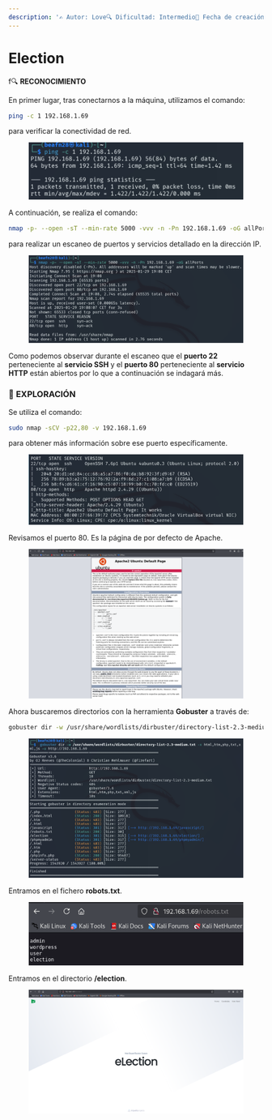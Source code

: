 ```yaml
---
description: '✍️ Autor: Love🔍 Dificultad: Intermedio📅 Fecha de creación: 02/07/2020'
---
```


# Election

f🔍 **RECONOCIMIENTO**

En primer lugar, tras conectarnos a la máquina, utilizamos el comando:

```bash
ping -c 1 192.168.1.69
```

para verificar la conectividad de red.

<figure><img src="../../.gitbook/assets/image (1069).png" alt=""><figcaption></figcaption></figure>

A continuación, se realiza el comando:

```bash
nmap -p- --open -sT --min-rate 5000 -vvv -n -Pn 192.168.1.69 -oG allPorts
```

para realizar un escaneo de puertos y servicios detallado en la dirección IP.

<figure><img src="../../.gitbook/assets/image (1071).png" alt=""><figcaption></figcaption></figure>

Como podemos observar durante el escaneo que el **puerto 22** perteneciente al **servicio SSH** y el **puerto 80** perteneciente al **servicio HTTP** están abiertos por lo que a continuación se indagará más.

### 🔎 **EXPLORACIÓN**

Se utiliza el comando:

```bash
sudo nmap -sCV -p22,80 -v 192.168.1.69
```

para obtener más información sobre ese puerto específicamente.

<figure><img src="../../.gitbook/assets/image (1072).png" alt=""><figcaption></figcaption></figure>

Revisamos el puerto 80. Es la página de por defecto de Apache.

<figure><img src="../../.gitbook/assets/Captura de pantalla 2025-01-29 191119.png" alt=""><figcaption></figcaption></figure>

Ahora buscaremos directorios con la herramienta **Gobuster** a través de:&#x20;

```bash
gobuster dir -w /usr/share/wordlists/dirbuster/directory-list-2.3-medium.txt -x html,htm,php,txt,xml,js -u http://192.168.1.69
```

<figure><img src="../../.gitbook/assets/image (1079).png" alt=""><figcaption></figcaption></figure>

Entramos en el fichero **robots.txt**.

<figure><img src="../../.gitbook/assets/image (1080).png" alt=""><figcaption></figcaption></figure>

Entramos en el directorio **/election**.

<figure><img src="../../.gitbook/assets/image (1081).png" alt=""><figcaption></figcaption></figure>

